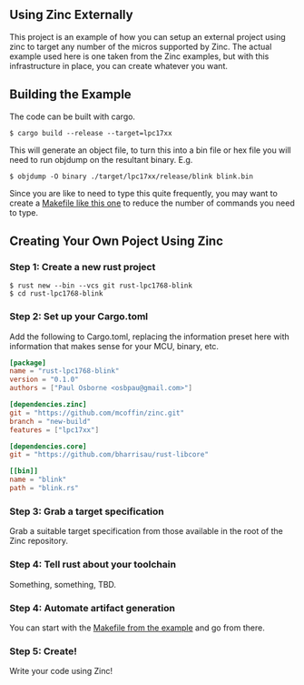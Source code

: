 Using Zinc Externally
----------------------

This project is an example of how you can setup an external project
using zinc to target any number of the micros supported by Zinc.  The
actual example used here is one taken from the Zinc examples, but with
this infrastructure in place, you can create whatever you want.

Building the Example
--------------------

The code can be built with cargo.

```
$ cargo build --release --target=lpc17xx
```

This will generate an object file, to turn this into a bin file or hex
file you will need to run objdump on the resultant binary.  E.g.

```
$ objdump -O binary ./target/lpc17xx/release/blink blink.bin
```

Since you are like to need to type this quite frequently, you may want
to create a [Makefile like this one](Makefile) to reduce the number
of commands you need to type.

Creating Your Own Poject Using Zinc
-----------------------------------

### Step 1: Create a new rust project

```
$ rust new --bin --vcs git rust-lpc1768-blink
$ cd rust-lpc1768-blink
```

### Step 2: Set up your Cargo.toml

Add the following to Cargo.toml, replacing the information preset here
with information that makes sense for your MCU, binary, etc.

```toml
[package]
name = "rust-lpc1768-blink"
version = "0.1.0"
authors = ["Paul Osborne <osbpau@gmail.com>"]

[dependencies.zinc]
git = "https://github.com/mcoffin/zinc.git"
branch = "new-build"
features = ["lpc17xx"]

[dependencies.core]
git = "https://github.com/bharrisau/rust-libcore"

[[bin]]
name = "blink"
path = "blink.rs"
```

### Step 3: Grab a target specification

Grab a suitable target specification from those available in the root
of the Zinc repository.

### Step 4: Tell rust about your toolchain

Something, something, TBD.

### Step 4: Automate artifact generation

You can start with the [Makefile from the example](Makefile) and go
from there.

### Step 5: Create!

Write your code using Zinc!
